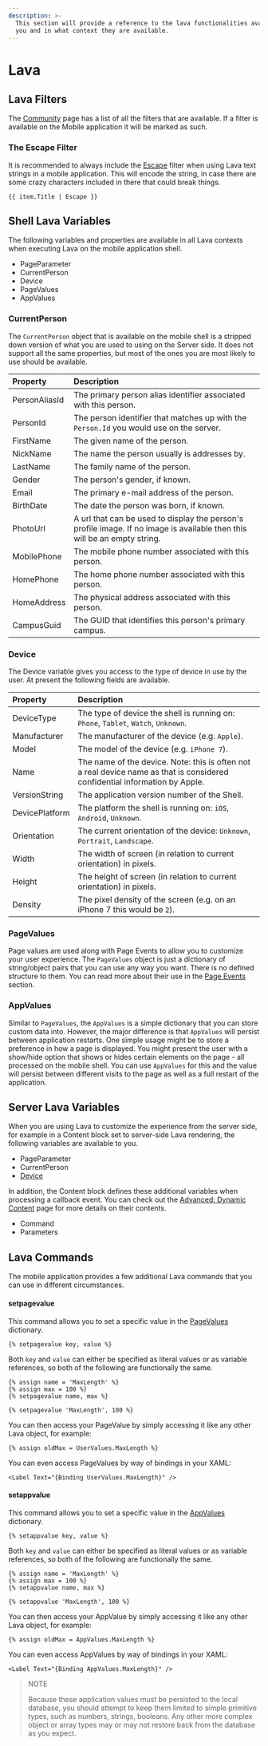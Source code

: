 ```yaml
---
description: >-
  This section will provide a reference to the lava functionalities available to
  you and in what context they are available.
---
```


# Lava

## Lava Filters

The [Community](https://community.rockrms.com/lava) page has a list of all the filters that are available. If a filter is available on the Mobile application it will be marked as such.

### The Escape Filter

It is recommended to always include the [Escape](https://community.rockrms.com/lava/filters/text-filters#escape) filter when using Lava text strings in a mobile application. This will encode the string, in case there are some crazy characters included in there that could break things.

```text
{{ item.Title | Escape }}
```

## Shell Lava Variables

The following variables and properties are available in all Lava contexts when executing Lava on the mobile application shell.

* PageParameter
* CurrentPerson
* Device
* PageValues
* AppValues

### CurrentPerson

The `CurrentPerson` object that is available on the mobile shell is a stripped down version of what you are used to using on the Server side. It does not support all the same properties, but most of the ones you are most likely to use should be available.

| Property | Description |
| :--- | :--- |
| PersonAliasId | The primary person alias identifier associated with this person. |
| PersonId | The person identifier that matches up with the `Person.Id` you would use on the server. |
| FirstName | The given name of the person. |
| NickName | The name the person usually is addresses by. |
| LastName | The family name of the person. |
| Gender | The person's gender, if known. |
| Email | The primary e-mail address of the person. |
| BirthDate | The date the person was born, if known. |
| PhotoUrl | A url that can be used to display the person's profile image. If no image is available then this will be an empty string. |
| MobilePhone | The mobile phone number associated with this person. |
| HomePhone | The home phone number associated with this person. |
| HomeAddress | The physical address associated with this person. |
| CampusGuid | The GUID that identifies this person's primary campus. |

### Device

The Device variable gives you access to the type of device in use by the user. At present the following fields are available.

| Property | Description |
| :--- | :--- |
| DeviceType | The type of device the shell is running on: `Phone`, `Tablet`, `Watch`, `Unknown`. |
| Manufacturer | The manufacturer of the device \(e.g. `Apple`\). |
| Model | The model of the device \(e.g. `iPhone 7`\). |
| Name | The name of the device. Note: this is often not a real device name as that is considered confidential information by Apple. |
| VersionString | The application version number of the Shell. |
| DevicePlatform | The platform the shell is running on: `iOS`, `Android`, `Unknown`. |
| Orientation | The current orientation of the device: `Unknown`, `Portrait`, `Landscape`. |
| Width | The width of screen \(in relation to current orientation\) in pixels. |
| Height | The height of screen \(in relation to current orientation\) in pixels. |
| Density | The pixel density of the screen \(e.g. on an iPhone 7 this would be `2`\). |

### PageValues

Page values are used along with Page Events to allow you to customize your user experience. The `PageValues` object is just a dictionary of string/object pairs that you can use any way you want. There is no defined structure to them. You can read more about their use in the [Page Events](advanced-dynamic-content.md#Page-Events) section.

### AppValues

Similar to `PageValues`, the `AppValues` is a simple dictionary that you can store custom data into. However, the major difference is that `AppValues` will persist between application restarts. One simple usage might be to store a preference in how a page is displayed. You might present the user with a show/hide option that shows or hides certain elements on the page - all processed on the mobile shell. You can use `AppValues` for this and the value will persist between different visits to the page as well as a full restart of the application.

## Server Lava Variables

When you are using Lava to customize the experience from the server side, for example in a Content block set to server-side Lava rendering, the following variables are available to you.

* PageParameter
* CurrentPerson
* [Device](lava.md#Device)

In addition, the Content block defines these additional variables when processing a callback event. You can check out the [Advanced: Dynamic Content](advanced-dynamic-content.md) page for more details on their contents.

* Command
* Parameters

## Lava Commands

The mobile application provides a few additional Lava commands that you can use in different circumstances.

#### setpagevalue

This command allows you to set a specific value in the [PageValues](lava.md#PageValues) dictionary.

```text
{% setpagevalue key, value %}
```

Both `key` and `value` can either be specified as literal values or as variable references, so both of the following are functionally the same.

```text
{% assign name = 'MaxLength' %}
{% assign max = 100 %}
{% setpagevalue name, max %}

{% setpagevalue 'MaxLength', 100 %}
```

You can then access your PageValue by simply accessing it like any other Lava object, for example:

```text
{% assign oldMax = UserValues.MaxLength %}
```

You can even access PageValues by way of bindings in your XAML:

```text
<Label Text="{Binding UserValues.MaxLength}" />
```

#### setappvalue

This command allows you to set a specific value in the [AppValues](lava.md#AppValues) dictionary.

```text
{% setappvalue key, value %}
```

Both `key` and `value` can either be specified as literal values or as variable references, so both of the following are functionally the same.

```text
{% assign name = 'MaxLength' %}
{% assign max = 100 %}
{% setappvalue name, max %}

{% setappvalue 'MaxLength', 100 %}
```

You can then access your AppValue by simply accessing it like any other Lava object, for example:

```text
{% assign oldMax = AppValues.MaxLength %}
```

You can even access AppValues by way of bindings in your XAML:

```text
<Label Text="{Binding AppValues.MaxLength}" />
```

> NOTE
>
> Because these application values must be persisted to the local database, you should attempt to keep them limited to simple primitive types, such as numbers, strings, booleans. Any other more complex object or array types may or may not restore back from the database as you expect.

